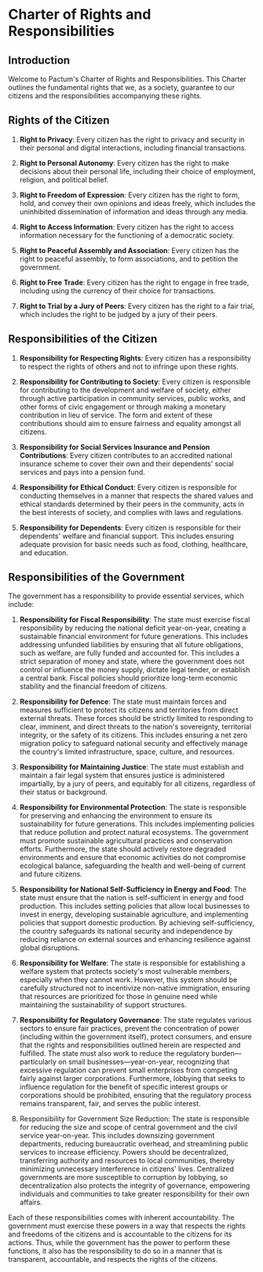 # Charter of Rights and Responsibilities

## Introduction

Welcome to Pactum's Charter of Rights and Responsibilities. This Charter outlines the fundamental rights that we, as a society, guarantee to our citizens and the responsibilities accompanying these rights.

## Rights of the Citizen

1. **Right to Privacy**: Every citizen has the right to privacy and security in their personal and digital interactions, including financial transactions.

2. **Right to Personal Autonomy**: Every citizen has the right to make decisions about their personal life, including their choice of employment, religion, and political belief.

3. **Right to Freedom of Expression**: Every citizen has the right to form, hold, and convey their own opinions and ideas freely, which includes the uninhibited dissemination of information and ideas through any media.

4. **Right to Access Information**: Every citizen has the right to access information necessary for the functioning of a democratic society.

5. **Right to Peaceful Assembly and Association**: Every citizen has the right to peaceful assembly, to form associations, and to petition the government.

6. **Right to Free Trade**: Every citizen has the right to engage in free trade, including using the currency of their choice for transactions.

7. **Right to Trial by a Jury of Peers**: Every citizen has the right to a fair trial, which includes the right to be judged by a jury of their peers. 

## Responsibilities of the Citizen

1. **Responsibility for Respecting Rights**: Every citizen has a responsibility to respect the rights of others and not to infringe upon these rights.

2. **Responsibility for Contributing to Society**: Every citizen is responsible for contributing to the development and welfare of society, either through active participation in community services, public works, and other forms of civic engagement or through making a monetary contribution in lieu of service. The form and extent of these contributions should aim to ensure fairness and equality amongst all citizens.

3. **Responsibility for Social Services Insurance and Pension Contributions**: Every citizen contributes to an accredited national insurance scheme to cover their own and their dependents' social services and pays into a pension fund.

4. **Responsibility for Ethical Conduct**: Every citizen is responsible for conducting themselves in a manner that respects the shared values and ethical standards determined by their peers in the community, acts in the best interests of society, and complies with laws and regulations.

5. **Responsibility for Dependents**: Every citizen is responsible for their dependents' welfare and financial support. This includes ensuring adequate provision for basic needs such as food, clothing, healthcare, and education.

## Responsibilities of the Government

The government has a responsibility to provide essential services, which include:

1. **Responsibility for Fiscal Responsibility**: The state must exercise fiscal responsibility by reducing the national deficit year-on-year, creating a sustainable financial environment for future generations. This includes addressing unfunded liabilities by ensuring that all future obligations, such as welfare, are fully funded and accounted for. This includes a strict separation of money and state, where the government does not control or influence the money supply, dictate legal tender, or establish a central bank. Fiscal policies should prioritize long-term economic stability and the financial freedom of citizens.

1. **Responsibility for Defence**: The state must maintain forces and measures sufficient to protect its citizens and territories from direct external threats. These forces should be strictly limited to responding to clear, imminent, and direct threats to the nation's sovereignty, territorial integrity, or the safety of its citizens. This includes ensuring a net zero migration policy to safeguard national security and effectively manage the country's limited infrastructure, space, culture, and resources.

2. **Responsibility for Maintaining Justice**: The state must establish and maintain a fair legal system that ensures justice is administered impartially, by a jury of peers, and equitably for all citizens, regardless of their status or background.

3. **Responsibility for Environmental Protection**: The state is responsible for preserving and enhancing the environment to ensure its sustainability for future generations. This includes implementing policies that reduce pollution and protect natural ecosystems. The government must promote sustainable agricultural practices and conservation efforts. Furthermore, the state should actively restore degraded environments and ensure that economic activities do not compromise ecological balance, safeguarding the health and well-being of current and future citizens.

4. **Responsibility for National Self-Sufficiency in Energy and Food**: The state must ensure that the nation is self-sufficient in energy and food production. This includes setting policies that allow local businesses to invest in energy, developing sustainable agriculture, and implementing policies that support domestic production. By achieving self-sufficiency, the country safeguards its national security and independence by reducing reliance on external sources and enhancing resilience against global disruptions.

5. **Responsibility for Welfare**: The state is responsible for establishing a welfare system that protects society's most vulnerable members, especially when they cannot work. However, this system should be carefully structured not to incentivize non-native immigration, ensuring that resources are prioritized for those in genuine need while maintaining the sustainability of support structures.

6. **Responsibility for Regulatory Governance**: The state regulates various sectors to ensure fair practices, prevent the concentration of power (including within the government itself), protect consumers, and ensure that the rights and responsibilities outlined herein are respected and fulfilled. The state must also work to reduce the regulatory burden—particularly on small businesses—year-on-year, recognizing that excessive regulation can prevent small enterprises from competing fairly against larger corporations. Furthermore, lobbying that seeks to influence regulation for the benefit of specific interest groups or corporations should be prohibited, ensuring that the regulatory process remains transparent, fair, and serves the public interest.

7. Responsibility for Government Size Reduction: The state is responsible for reducing the size and scope of central government and the civil service year-on-year. This includes downsizing government departments, reducing bureaucratic overhead, and streamlining public services to increase efficiency. Powers should be decentralized, transferring authority and resources to local communities, thereby minimizing unnecessary interference in citizens' lives. Centralized governments are more susceptible to corruption by lobbying, so decentralization also protects the integrity of governance, empowering individuals and communities to take greater responsibility for their own affairs.

Each of these responsibilities comes with inherent accountability. The government must exercise these powers in a way that respects the rights and freedoms of the citizens and is accountable to the citizens for its actions. Thus, while the government has the power to perform these functions, it also has the responsibility to do so in a manner that is transparent, accountable, and respects the rights of the citizens.
